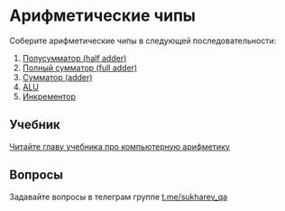 # Арифметические чипы

Соберите арифметические чипы в следующей последовательности:

1. [Полусумматор (half adder)](HalfAdder/HalfAdder.hdl)
2. [Полный сумматор (full adder)](FullAdder/FullAdder.hdl)
3. [Сумматор (adder)](Adder/Add16.hdl)
4. [ALU](ALU/ALU.hdl)
5. [Инкрементор](Incrementor/Inc16.hdl)

## Учебник

[Читайте главу учебника про компьютерную арифметику](https://www.notion.so/sukharev/II-d8cc63bcb9074f9b8470067b1b3d1a37)

## Вопросы

Задавайте вопросы в телеграм группе [t.me/sukharev_qa](https://www.t.me/sukharev_qa)
